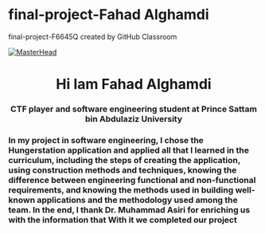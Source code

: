 # final-project-Fahad Alghamdi
final-project-F6645Q created by GitHub Classroom

[![MasterHead](https://upload.wikimedia.org/wikipedia/commons/a/a3/%D8%B4%D8%B9%D8%A7%D8%B1_%D8%AC%D8%A7%D9%85%D8%B9%D8%A9_%D8%A7%D9%84%D8%A3%D9%85%D9%8A%D8%B1_%D8%B3%D8%B7%D8%A7%D9%85_%D8%A8%D9%86_%D8%B9%D8%A8%D8%AF%D8%A7%D9%84%D8%B9%D8%B2%D9%8A%D8%B2.png)](https://rishavchanda.io
)
<h1 align="center">Hi Iam Fahad Alghamdi </h1>
<h3 align="center">CTF player and software engineering student at Prince Sattam bin Abdulaziz University</h3>
<h3 algin="left">

<p align="left">In my project in software engineering, I chose the Hungerstation application and applied all that I learned in the curriculum, including the steps of creating the application, using construction methods and techniques, knowing the difference between engineering functional and non-functional requirements, and knowing the methods used in building well-known applications and the methodology used among the team. In the end, I thank Dr. Muhammad Asiri for enriching us with the information that With it we completed our project</h3>
</p>

